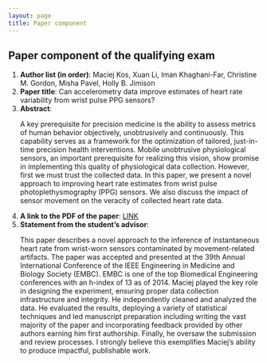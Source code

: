 ```yaml
---
layout: page
title: Paper component
---
```


<!-- Text stuff -->

<h2>Paper component of the qualifying exam</h2>
<ol>
<li><b>Author list (in order)</b>: Maciej Kos, Xuan Li, Iman Khaghani-Far, Christine M. Gordon, Misha Pavel, Holly B. Jimison</li>
<li><b>Paper title</b>: Can accelerometry data improve estimates of heart rate variability from wrist pulse PPG sensors?</li>
<li><b>Abstract</b>: <p>A key prerequisite for precision medicine is the ability to assess metrics of human behavior objectively, unobtrusively and continuously. This capability serves as a framework for the optimization of tailored, just-in-time precision health interventions. Mobile unobtrusive physiological sensors, an important prerequisite for realizing this vision, show promise in implementing this quality of physiological data collection. However, first we must trust the collected data. In this paper, we present a novel approach to improving heart rate estimates from wrist pulse photoplethysmography (PPG) sensors. We also discuss the impact of sensor movement on the veracity of collected heart rate data.</p></li>
<li><b>A link to the PDF of the paper</b>: <a href="https://mkos.pl/assets/documents/paper_component_mkos.pdf"> LINK</a></li>

<li><b>Statement from the student’s advisor</b>:<p>This paper describes a novel approach to the inference of instantaneous heart rate from wrist-worn sensors contaminated by movement-related artifacts. The paper was accepted and presented at the 39th Annual International Conference of the IEEE Engineering in Medicine and Biology Society (EMBC). EMBC is one of the top Biomedical Engineering conferences with an h-index of 13 as of 2014. Maciej played the key role in designing the experiment, ensuring proper data collection infrastructure and integrity. He independently cleaned and analyzed the data. He evaluated the results, deploying a variety of statistical techniques and led manuscript preparation including writing the vast majority of the paper and incorporating feedback provided by other authors earning him first authorship. Finally, he oversaw the submission and review processes. I strongly believe this exemplifies Maciej’s ability to produce impactful, publishable work.</p></li>
</ol>
